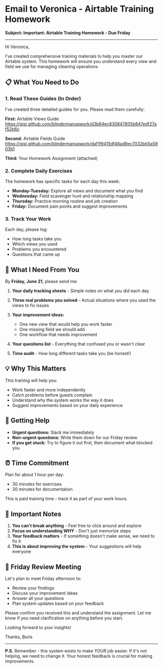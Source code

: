 # Email to Veronica - Airtable Training Homework

**Subject: Important: Airtable Training Homework - Due Friday**

---

Hi Veronica,

I've created comprehensive training materials to help you master our Airtable system. This homework will ensure you understand every view and field we use for managing cleaning operations.

## 📋 What You Need to Do

### 1. Read These Guides (In Order)
I've created three detailed guides for you. Please read them carefully:

**First:** Airtable Views Guide  
https://gist.github.com/blindermanupwork/d3b64ec830847805b847edf27af52b6c

**Second:** Airtable Fields Guide  
https://gist.github.com/blindermanupwork/daf1f9415df48ad9ec7032bb5a5903b1

**Third:** Your Homework Assignment (attached)

### 2. Complete Daily Exercises
The homework has specific tasks for each day this week:
- **Monday-Tuesday:** Explore all views and document what you find
- **Wednesday:** Field scavenger hunt and relationship mapping
- **Thursday:** Practice morning routine and job creation
- **Friday:** Document pain points and suggest improvements

### 3. Track Your Work
Each day, please log:
- How long tasks take you
- Which views you used
- Problems you encountered
- Questions that came up

## 🎯 What I Need From You

By **Friday, June 21**, please send me:

1. **Your daily tracking sheets** - Simple notes on what you did each day

2. **Three real problems you solved** - Actual situations where you used the views to fix issues

3. **Your improvement ideas:**
   - One new view that would help you work faster
   - One missing field we should add
   - One workflow that needs improvement

4. **Your questions list** - Everything that confused you or wasn't clear

5. **Time audit** - How long different tasks take you (be honest!)

## 💡 Why This Matters

This training will help you:
- Work faster and more independently
- Catch problems before guests complain
- Understand why the system works the way it does
- Suggest improvements based on your daily experience

## 📱 Getting Help

- **Urgent questions:** Slack me immediately
- **Non-urgent questions:** Write them down for our Friday review
- **If you get stuck:** Try to figure it out first, then document what blocked you

## ⏰ Time Commitment

Plan for about 1 hour per day:
- 30 minutes for exercises
- 30 minutes for documentation

This is paid training time - track it as part of your work hours.

## 🚨 Important Notes

1. **You can't break anything** - Feel free to click around and explore
2. **Focus on understanding WHY** - Don't just memorize steps
3. **Your feedback matters** - If something doesn't make sense, we need to fix it
4. **This is about improving the system** - Your suggestions will help everyone

## 📅 Friday Review Meeting

Let's plan to meet Friday afternoon to:
- Review your findings
- Discuss your improvement ideas
- Answer all your questions
- Plan system updates based on your feedback

Please confirm you received this and understand the assignment. Let me know if you need clarification on anything before you start.

Looking forward to your insights!

Thanks,
Boris

---

**P.S.** Remember - this system exists to make YOUR job easier. If it's not helping, we need to change it. Your honest feedback is crucial for making improvements.